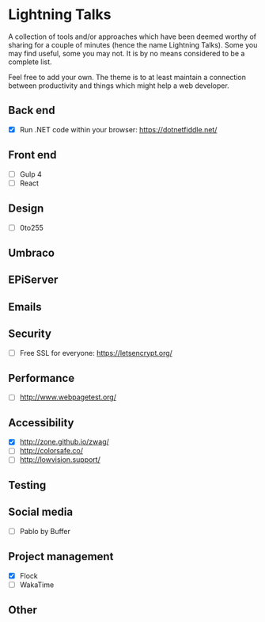 # Lightning Talks

A collection of tools and/or approaches which have been deemed worthy of sharing for a couple of minutes (hence the name Lightning Talks). Some you may find useful, some you may not. It is by no means considered to be a complete list.

Feel free to add your own. The theme is to at least maintain a connection between productivity and things which might help a web developer. 

## Back end

- [x] Run .NET code within your browser: https://dotnetfiddle.net/

## Front end

- [ ] Gulp 4
- [ ] React

## Design 

- [ ] 0to255

## Umbraco

## EPiServer

## Emails

## Security

- [ ] Free SSL for everyone: https://letsencrypt.org/

## Performance

- [ ] http://www.webpagetest.org/

## Accessibility

- [x] http://zone.github.io/zwag/
- [ ] http://colorsafe.co/
- [ ] http://lowvision.support/

## Testing

## Social media

- [ ] Pablo by Buffer

## Project management

- [x] Flock
- [ ] WakaTime

## Other
